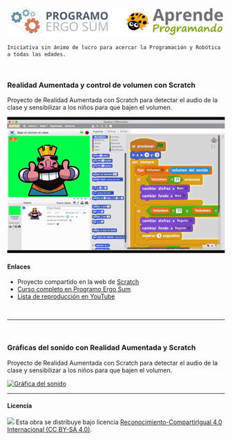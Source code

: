 <img src="logo.png" /><br>
```
Iniciativa sin ánimo de lucro para acercar la Programación y Robótica a todas las edades.
```

<br>


### Realidad Aumentada y control de volumen con Scratch

Proyecto de Realidad Aumentada con Scratch para detectar el audio de la clase y sensibilizar a los niños para que bajen el volumen.

[![Bajar el volumen en clase](Bajar-el-volumen-en-clase/preview.gif)](https://scratch.mit.edu/projects/159779241/)

#### Enlaces 
- Proyecto compartido en la web de [Scratch](https://scratch.mit.edu/projects/159779241/)
- [Curso completo en Programo Ergo Sum](http://www.programoergosum.com/cursos-online/programacion-para-docentes/225-realidad-aumentada-y-control-de-volumen-con-scratch)
- [Lista de reproducción en YouTube](https://www.youtube.com/playlist?list=PLGlS7vMgjN7XmsaXKt3ZzPa4qt3SV7veo)


<br><hr><br>


### Gráficas del sonido con Realidad Aumentada y Scratch
Proyecto de Realidad Aumentada con Scratch para detectar el audio de la clase y sensibilizar a los niños para que bajen el volumen.

[![Gráfica del sonido](Gráfica-del-sonido/preview.gif)](https://scratch.mit.edu/projects/159798128/)



***
#### Licencia

<img src="http://i.creativecommons.org/l/by-sa/4.0/88x31.png" /> Esta obra se distribuye bajo licencia [Reconocimiento-CompartirIgual 4.0 Internacional (CC BY-SA 4.0)](https://creativecommons.org/licenses/by-sa/4.0/deed.es_ES).
